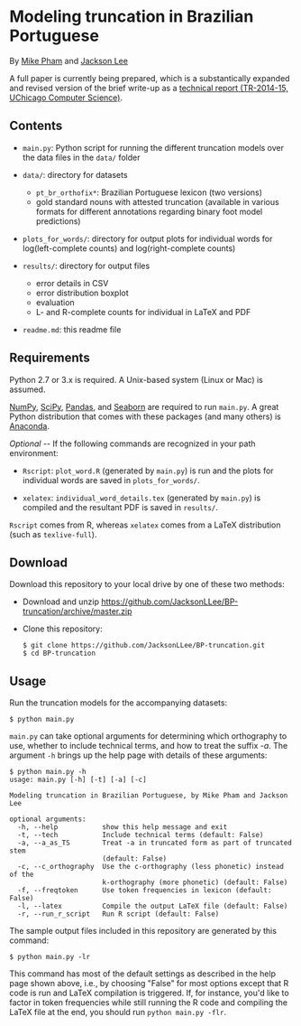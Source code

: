 # Modeling truncation in Brazilian Portuguese

By [Mike Pham](http://www.mikettpham.com/) and [Jackson Lee](http://jacksonllee.com/)

A full paper is currently being prepared,
which is a substantically expanded and revised version of the brief write-up
as a
[technical report (TR-2014-15, UChicago Computer Science)](https://newtraell.cs.uchicago.edu/research/publications/techreports/TR-2014-15).

## Contents

- ``main.py``: Python script for running the different truncation models over the data files in the ``data/`` folder

- ``data/``: directory for datasets

    * ``pt_br_orthofix*``: Brazilian Portuguese lexicon (two versions)
    * gold standard nouns with attested truncation (available in various formats for different annotations regarding binary foot model predictions)

- ``plots_for_words/``: directory for output plots for individual words for log(left-complete counts) and log(right-complete counts)

- ``results/``: directory for output files
  * error details in CSV
  * error distribution boxplot
  * evaluation
  * L- and R-complete counts for individual in LaTeX and PDF

- ``readme.md``: this readme file

## Requirements

Python 2.7 or 3.x is required.
A Unix-based system (Linux or Mac) is assumed.

[NumPy](http://www.numpy.org/), [SciPy](http://www.scipy.org/),
[Pandas](http://pandas.pydata.org/),
and [Seaborn](https://stanford.edu/~mwaskom/software/seaborn/)
are required to run ``main.py``.
A great Python distribution that comes with these packages (and many others)
is [Anaconda](https://www.continuum.io/downloads).

*Optional* -- If the following commands are recognized in your path environment:

- ``Rscript``: ``plot_word.R`` (generated by ``main.py``) is run and the plots for
  individual words are saved in ``plots_for_words/``.
  
- ``xelatex``: ``individual_word_details.tex`` (generated by ``main.py``)
  is compiled and the resultant PDF is saved in ``results/``.

``Rscript`` comes from R, whereas ``xelatex`` comes from a LaTeX distribution
(such as ``texlive-full``).

## Download

Download this repository to your local drive by one of these two methods:

* Download and unzip https://github.com/JacksonLLee/BP-truncation/archive/master.zip

* Clone this repository:

    ```
    $ git clone https://github.com/JacksonLLee/BP-truncation.git
    $ cd BP-truncation
    ```

## Usage

Run the truncation models for the accompanying datasets:

    $ python main.py

``main.py`` can take optional arguments for determining which orthography to use,
 whether to include technical terms, and how to treat the suffix *-a*.
 The argument ``-h`` brings up the help page with details of these arguments:

```
$ python main.py -h
usage: main.py [-h] [-t] [-a] [-c]

Modeling truncation in Brazilian Portuguese, by Mike Pham and Jackson Lee

optional arguments:
  -h, --help           show this help message and exit
  -t, --tech           Include technical terms (default: False)
  -a, --a_as_TS        Treat -a in truncated form as part of truncated stem
                       (default: False)
  -c, --c_orthography  Use the c-orthography (less phonetic) instead of the
                       k-orthography (more phonetic) (default: False)
  -f, --freqtoken      Use token frequencies in lexicon (default: False)
  -l, --latex          Compile the output LaTeX file (default: False)
  -r, --run_r_script   Run R script (default: False)
```

The sample output files included in this repository are generated by this command:

```
$ python main.py -lr
```
 
This command has most of the default settings as described in the help page
shown above, i.e., by choosing "False" for most options except that
R code is run and LaTeX compilation is triggered.
If, for instance, you'd like to factor in token frequencies while still
running the R code and compiling the LaTeX file at the end,
you should run ``python main.py -flr``.
